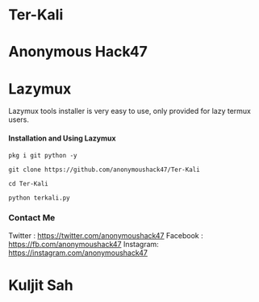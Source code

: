 # Ter-Kali
# Anonymous Hack47
# Lazymux
Lazymux tools installer is very easy to use, only provided for lazy termux users.

#### Installation and Using Lazymux
```
pkg i git python -y
```
```
git clone https://github.com/anonymoushack47/Ter-Kali
```
```
cd Ter-Kali
```
```
python terkali.py
```

### Contact Me
Twitter   : https://twitter.com/anonymoushack47
Facebook : https://fb.com/anonymoushack47
Instagram: https://instagram.com/anonymoushack47

# Kuljit Sah
